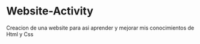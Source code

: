 # Website-Activity
Creacion de una website para asi aprender y mejorar mis conocimientos de Html y Css
